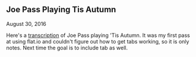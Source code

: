 ## Joe Pass Playing Tis Autumn
August 30, 2016

Here's a [transcription](https://flat.io/score/57bb3762bc497226754debe8) of Joe Pass playing 'Tis Autumn. It was my first pass at using flat.io and couldn't figure out how to get tabs working, so it is only notes. Next time the goal is to include tab as well. 
